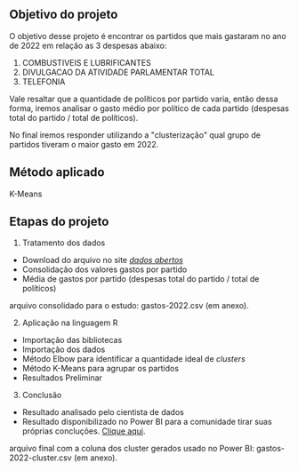 ## Objetivo do projeto

O objetivo desse projeto é encontrar os partidos que mais gastaram no ano de 2022 em relação as 3 despesas abaixo:

1. COMBUSTIVEIS E LUBRIFICANTES
2. DIVULGACAO DA ATIVIDADE PARLAMENTAR	TOTAL
3. TELEFONIA

Vale resaltar que a quantidade de políticos por partido varia, então dessa forma, iremos analisar o gasto médio por político de cada partido (despesas total do partido / total de políticos).

No final iremos responder utilizando a "clusterização" qual grupo de partidos tiveram o maior gasto em 2022.

## Método aplicado

K-Means

## Etapas do projeto

1) Tratamento dos dados
 - Download do arquivo no site <a href="https://dadosabertos.camara.leg.br/swagger/api.html#staticfile">*dados abertos*</a>
 - Consolidação dos valores gastos por partido
 - Média de gastos por partido (despesas total do partido / total de políticos)

arquivo consolidado para o estudo: gastos-2022.csv (em anexo).


2) Aplicação na linguagem R
 - Importação das bibliotecas
 - Importação dos dados
 - Método Elbow para identificar a quantidade ideal de *clusters*
 - Método K-Means para agrupar os partidos
 - Resultados Preliminar


3) Conclusão
 - Resultado analisado pelo cientista de dados
 - Resultado disponibilizado no Power BI para a comunidade tirar suas próprias concluções. <a href="https://app.powerbi.com/view?r=eyJrIjoiNWI4ZjQ0MzMtY2Q2MS00M2E3LTllMDQtYTViYTE1MTZiMmI5IiwidCI6ImM1MWE2OGQ1LTgwNGItNGZhYi05YTJjLTBiNmI2ODU2NmJhOCJ9" target="_blank">Clique aqui</a>.

arquivo final com a coluna dos cluster gerados usado no Power BI: gastos-2022-cluster.csv (em anexo).
